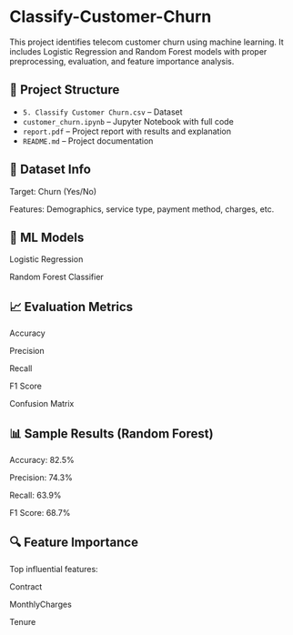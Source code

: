 # Classify-Customer-Churn


This project identifies telecom customer churn using machine learning. It includes Logistic Regression and Random Forest models with proper preprocessing, evaluation, and feature importance analysis.

## 🚀 Project Structure
- `5. Classify Customer Churn.csv` – Dataset
- `customer_churn.ipynb` – Jupyter Notebook with full code
- `report.pdf` – Project report with results and explanation
- `README.md` – Project documentation


## 📁 Dataset Info
Target: Churn (Yes/No)

Features: Demographics, service type, payment method, charges, etc.

## 🔧 ML Models
Logistic Regression

Random Forest Classifier

## 📈 Evaluation Metrics
Accuracy

Precision

Recall

F1 Score

Confusion Matrix

## 📊 Sample Results (Random Forest)
Accuracy: 82.5%

Precision: 74.3%

Recall: 63.9%

F1 Score: 68.7%


## 🔍 Feature Importance
Top influential features:

Contract

MonthlyCharges

Tenure
